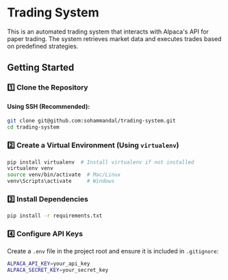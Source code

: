 # Trading System

This is an automated trading system that interacts with Alpaca's API for paper trading. The system retrieves market data and executes trades based on predefined strategies.

## Getting Started

### 1️⃣ Clone the Repository
#### Using SSH (Recommended):
```bash
git clone git@github.com:sohammandal/trading-system.git
cd trading-system
```

### 2️⃣ Create a Virtual Environment (Using `virtualenv`)
```bash
pip install virtualenv  # Install virtualenv if not installed
virtualenv venv
source venv/bin/activate  # Mac/Linux
venv\Scripts\activate     # Windows
```

### 3️⃣ Install Dependencies
```bash
pip install -r requirements.txt
```

### 4️⃣ Configure API Keys
Create a `.env` file in the project root and ensure it is included in `.gitignore`:
```bash
ALPACA_API_KEY=your_api_key
ALPACA_SECRET_KEY=your_secret_key
```

